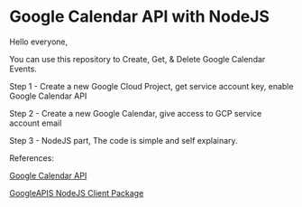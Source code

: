 # Google Calendar API with NodeJS

Hello everyone,

You can use this repository to Create, Get, & Delete Google Calendar Events.

Step 1 - Create a new Google Cloud Project, get service account key, enable Google Calendar API

Step 2 - Create a new Google Calendar, give access to GCP service account email

Step 3 - NodeJS part, The code is simple and self explainary.

References:

[Google Calendar API](https://developers.google.com/calendar/v3/reference)

[GoogleAPIS NodeJS Client Package](https://www.npmjs.com/package/googleapis)
